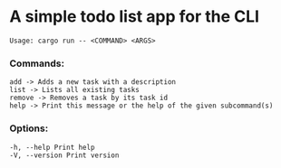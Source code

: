 # A simple todo list app for the CLI

```
Usage: cargo run -- <COMMAND> <ARGS>
```

### Commands:

```
add -> Adds a new task with a description
list -> Lists all existing tasks
remove -> Removes a task by its task id
help -> Print this message or the help of the given subcommand(s)
```

### Options:

```
-h, --help Print help
-V, --version Print version
```
